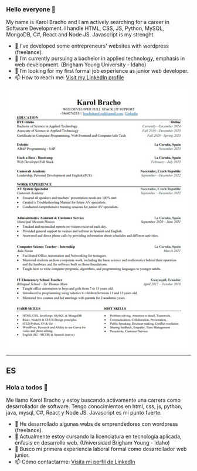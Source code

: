 ### Hello everyone 👋
My name is Karol Bracho and I am actively searching for a career in Software Development. I handle HTML, CSS, JS, Python, MySQL, MongoDB, C#, React and Node JS. Javascript is my strenght.

- 🔭 I've developed some entrepreneurs' websites with wordpress (freelance).
- 🌱 I’m currently pursuing a bachelor in applied technology, emphasis in web development. (Brigham Young University - Idaho)
- 🤔 I’m looking for my first formal job experience as junior web developer.
- 📫 How to reach me: [Visit my LinkedIn profile](https://www.linkedin.com/in/karolbrachoyanez/?locale=en_US)

![My resume](Resume-webdev-BrachoKarol.jpg)

------------------------------------------------------------------------------------------------------------------------------------------------------------
## ES
### Hola a todos 👋
Me llamo Karol Bracho y estoy buscando activamente una carrera como desarrollador de software. Tengo conocimientos en html, css, js, python, java, mysql, C#, React y Node JS. Javascript es mi punto fuerte.

- 🔭 He desarrollado algunas webs de emprendedores con wordpress (freelance).
- 🌱 Actualmente estoy cursando la licenciatura en tecnología aplicada, énfasis en desarrollo web. (Universidad Brigham Young - Idaho)
- 🤔 Busco mi primera experiencia laboral formal como desarrollador web junior.
- 📫 Cómo contactarme: [Visita mi perfil de LinkedIn](https://www.linkedin.com/in/karolbrachoyanez/)



